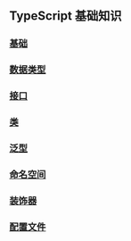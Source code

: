 ## TypeScript 基础知识

### [基础](./基础/)

### [数据类型](./数据类型/)

### [接口](./接口/)

### [类](./类/)

### [泛型](./泛型/)

### [命名空间](./命名空间/)

### [装饰器](./装饰器/)

### [配置文件](./配置文件/)
